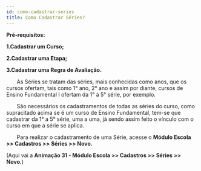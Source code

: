 ```yaml
---
id: como-cadastrar-series
title: Como Cadastrar Séries?
---
```


**Pré-requisitos:**

**1.Cadastrar um Curso;**

**2.Cadastrar uma Etapa;**

**3.Cadastrar uma Regra de Avaliação.**

&nbsp;&nbsp;&nbsp;&nbsp;&nbsp;&nbsp;&nbsp;As Séries se tratam das séries, mais conhecidas como anos, que os cursos ofertam, tais como 1° ano, 2° ano e assim por diante, cursos de Ensino Fundamental I ofertam da 1° à 5° série, por exemplo.

&nbsp;&nbsp;&nbsp;&nbsp;&nbsp;&nbsp;&nbsp;São necessários os cadastramentos de todas as séries do curso, como supracitado acima se é um curso de Ensino Fundamental, tem-se que cadastrar da 1° a 5° série, uma a uma, já sendo assim feito o vínculo com o curso em que a série se aplica.

&nbsp;&nbsp;&nbsp;&nbsp;&nbsp;&nbsp;&nbsp;Para realizar o cadastramento de uma Série, acesse o **Módulo Escola >> Cadastros >> Séries >> Novo.**

(Aqui vai a **Animação 31 - Módulo Escola >> Cadastros >> Séries >> Novo.**)

